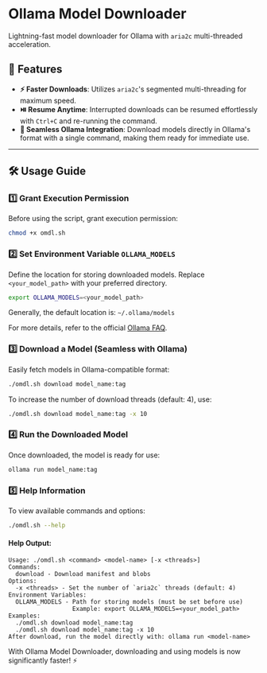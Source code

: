 # Ollama Model Downloader

Lightning-fast model downloader for Ollama with `aria2c` multi-threaded acceleration.

## 🚀 Features

- **⚡ Faster Downloads**: Utilizes `aria2c`'s segmented multi-threading for maximum speed.
- **⏯️ Resume Anytime**: Interrupted downloads can be resumed effortlessly with `Ctrl+C` and re-running the command.
- **📂 Seamless Ollama Integration**: Download models directly in Ollama's format with a single command, making them ready for immediate use.

---

## 🛠️ Usage Guide

### 1️⃣ Grant Execution Permission
Before using the script, grant execution permission:
```bash
chmod +x omdl.sh
```

### 2️⃣ Set Environment Variable `OLLAMA_MODELS`
Define the location for storing downloaded models. Replace `<your_model_path>` with your preferred directory.

```bash
export OLLAMA_MODELS=<your_model_path>
```
Generally, the default location is: `~/.ollama/models`

For more details, refer to the official [Ollama FAQ](https://github.com/ollama/ollama/blob/main/docs/faq.md#where-are-models-stored).

### 3️⃣ Download a Model (Seamless with Ollama)
Easily fetch models in Ollama-compatible format:
```bash
./omdl.sh download model_name:tag
```
To increase the number of download threads (default: 4), use:
```bash
./omdl.sh download model_name:tag -x 10
```

### 4️⃣ Run the Downloaded Model
Once downloaded, the model is ready for use:
```bash
ollama run model_name:tag
```

### 5️⃣ Help Information
To view available commands and options:
```bash
./omdl.sh --help
```

#### Help Output:
```
Usage: ./omdl.sh <command> <model-name> [-x <threads>]
Commands:
  download - Download manifest and blobs
Options:
  -x <threads> - Set the number of `aria2c` threads (default: 4)
Environment Variables:
  OLLAMA_MODELS - Path for storing models (must be set before use)
                  Example: export OLLAMA_MODELS=<your_model_path>
Examples:
  ./omdl.sh download model_name:tag
  ./omdl.sh download model_name:tag -x 10
After download, run the model directly with: ollama run <model-name>
```

With Ollama Model Downloader, downloading and using models is now significantly faster! ⚡

